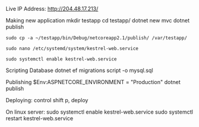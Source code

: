Live IP Address: http://204.48.17.213/

Making new application
	mkdir testapp
	cd testapp/
	dotnet new mvc
	dotnet publish

	sudo cp -a ~/testapp/bin/Debug/netcoreapp2.1/publish/ /var/testapp/

	sudo nano /etc/systemd/system/kestrel-web.service

	sudo systemctl enable kestrel-web.service

Scripting Database
	dotnet ef migrations script -o mysql.sql

Publishing
	$Env:ASPNETCORE_ENVIRONMENT = "Production"
	dotnet publish

Deploying:
	control shift p, deploy

On linux server:
	sudo systemctl enable kestrel-web.service
	sudo systemctl restart kestrel-web.service